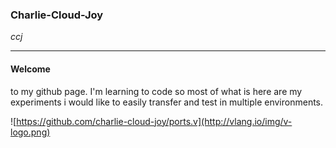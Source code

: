 ### Charlie-Cloud-Joy  

_ccj_   

---  
#### Welcome
  to my github page. I'm learning to code so most of what is here are my experiments i would like to easily transfer and test in multiple environments.

<!---
charlie-cloud-joy/charlie-cloud-joy is a ✨ special ✨ repository because its `README.md` (this file) appears on your GitHub profile.
You can click the Preview link to take a look at your changes.
--->

![https://github.com/charlie-cloud-joy/ports.v](http://vlang.io/img/v-logo.png)
